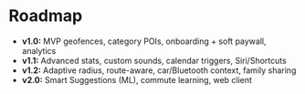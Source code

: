 # Roadmap

- **v1.0:** MVP geofences, category POIs, onboarding + soft paywall, analytics
- **v1.1:** Advanced stats, custom sounds, calendar triggers, Siri/Shortcuts
- **v1.2:** Adaptive radius, route-aware, car/Bluetooth context, family sharing
- **v2.0:** Smart Suggestions (ML), commute learning, web client